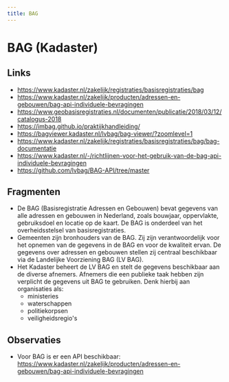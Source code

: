 ```yaml
---
title: BAG
---
```


# BAG (Kadaster)

## Links
- https://www.kadaster.nl/zakelijk/registraties/basisregistraties/bag
- https://www.kadaster.nl/zakelijk/producten/adressen-en-gebouwen/bag-api-individuele-bevragingen
- https://www.geobasisregistraties.nl/documenten/publicatie/2018/03/12/catalogus-2018
- https://imbag.github.io/praktijkhandleiding/
- https://bagviewer.kadaster.nl/lvbag/bag-viewer/?zoomlevel=1
- https://www.kadaster.nl/zakelijk/registraties/basisregistraties/bag/bag-documentatie
- https://www.kadaster.nl/-/richtlijnen-voor-het-gebruik-van-de-bag-api-individuele-bevragingen
- https://github.com/lvbag/BAG-API/tree/master

## Fragmenten
- De BAG (Basisregistratie Adressen en Gebouwen) bevat gegevens van alle adressen en gebouwen in Nederland, zoals bouwjaar, oppervlakte, gebruiksdoel en locatie op de kaart. De BAG is onderdeel van het overheidsstelsel van basisregistraties.
- Gemeenten zijn bronhouders van de BAG. Zij zijn verantwoordelijk voor het opnemen van de gegevens in de BAG en voor de kwaliteit ervan. De gegevens over adressen en gebouwen stellen zij centraal beschikbaar via de Landelijke Voorziening BAG (LV BAG).
- Het Kadaster beheert de LV BAG en stelt de gegevens beschikbaar aan de diverse afnemers. Afnemers die een publieke taak hebben zijn verplicht de gegevens uit BAG te gebruiken. Denk hierbij aan organisaties als:
  - ministeries
  - waterschappen
  - politiekorpsen
  - veiligheidsregio's

## Observaties
- Voor BAG is er een API beschikbaar: https://www.kadaster.nl/zakelijk/producten/adressen-en-gebouwen/bag-api-individuele-bevragingen
